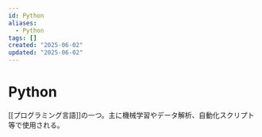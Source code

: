 ```yaml
---
id: Python
aliases:
  - Python
tags: []
created: "2025-06-02"
updated: "2025-06-02"
---
```


# Python

[[プログラミング言語]]の一つ。主に機械学習やデータ解析、自動化スクリプト等で使用される。
